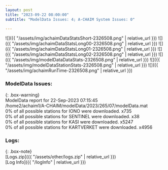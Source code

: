 ```yaml
---
layout: post
title: "2023-09-22 08:00:00"
subtitle: "ModelData Issues: 4; A-CHAIM System Issues: 0"

---
```


![]({{ "/assets/img/achaimDataStatsShort-2326508.png" | relative_url }})
![]({{ "/assets/img/achaimDataStatsLong00-2326508.png" | relative_url }})
![]({{ "/assets/img/achaimDataStatsLong01-2326508.png" | relative_url }})
![]({{ "/assets/img/achaimDataStatsLong02-2326508.png" | relative_url }})
![]({{ "/assets/img/modelDataDataStats-2326508.png" | relative_url }})
![]({{ "/assets/img/modelDataStationStats-2326508.png" | relative_url }})
![]({{ "/assets/img/achaimRunTime-2326508.png" | relative_url }})


### ModelData Issues:  
  
{: .box-warning}  
 ModelData report for 22-Sep-2023 07:15:45   
 /home2/achaim1/A-CHAIM/modelData/2023/265/07/modelData.mat   
 0% of all possible stations for IONO were downloaded. x735   
 0% of all possible stations for SENTINEL were downloaded. x38   
 0% of all possible stations for KASI were downloaded. x5247   
 0% of all possible stations for KARTVERKET were downloaded. x4956   
  


### Logs:  
  
{: .box-note}  
[Logs.zip]({{ "/assets/other/logs.zip" | relative_url }})  
[Log Info]({{ "/logInfo" | relative_url }})  
